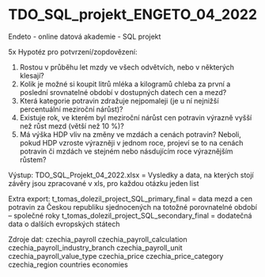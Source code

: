 # TDO_SQL_projekt_ENGETO_04_2022
Endeto - online datová akademie - SQL projekt

5x Hypotéz pro potvrzení/zopdovězení: 
  1. Rostou v průběhu let mzdy ve všech odvětvích, nebo v některých klesají?
  2. Kolik je možné si koupit litrů mléka a kilogramů chleba za první a poslední srovnatelné období v dostupných datech cen a mezd?
  3. Která kategorie potravin zdražuje nejpomaleji (je u ní nejnižší percentuální meziroční nárůst)?
  4. Existuje rok, ve kterém byl meziroční nárůst cen potravin výrazně vyšší než růst mezd (větší než 10 %)?
  5. Má výška HDP vliv na změny ve mzdách a cenách potravin? Neboli, pokud HDP vzroste výrazněji v jednom roce, projeví se to na cenách potravin či mzdách ve stejném nebo násdujícím roce výraznějším růstem?

Výstup:
TDO_SQL_Projekt_04_2022.xlsx = Vysledky a data, na kterých stojí závěry jsou zpracované v xls, pro každou otázku jeden list 

Extra export:
t_tomas_dolezil_project_SQL_primary_final = data mezd a cen potravin za Českou republiku sjednocených na totožné porovnatelné období – společné roky
t_tomas_dolezil_project_SQL_secondary_final = dodatečná data o dalších evropských státech

Zdroje dat:
czechia_payroll 
czechia_payroll_calculation
czechia_payroll_industry_branch
czechia_payroll_unit
czechia_payroll_value_type
czechia_price
czechia_price_category
czechia_region
countries
economies
